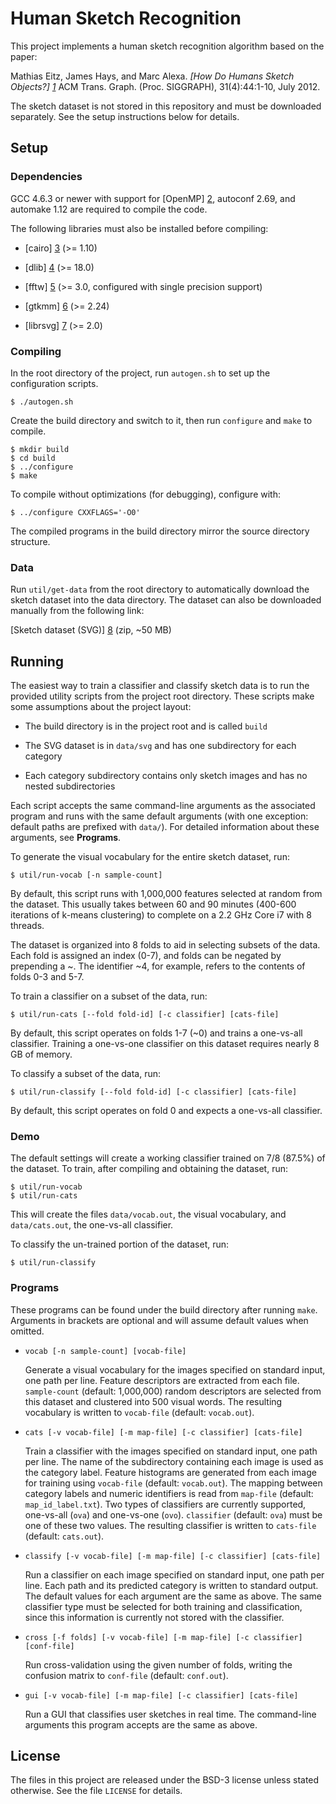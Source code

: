 # Human Sketch Recognition

This project implements a human sketch recognition algorithm based on the
paper:

Mathias Eitz, James Hays, and Marc Alexa. *[How Do Humans Sketch Objects?]
[1]* ACM Trans. Graph. (Proc. SIGGRAPH), 31(4):44:1-10, July 2012.

[1]: http://cybertron.cg.tu-berlin.de/eitz/projects/classifysketch/

The sketch dataset is not stored in this repository and must be downloaded
separately.  See the setup instructions below for details.

## Setup

### Dependencies

GCC 4.6.3 or newer with support for [OpenMP] [2], autoconf 2.69, and automake
1.12 are required to compile the code.

[2]: http://openmp.org/

The following libraries must also be installed before compiling:

  * [cairo] [3] (>= 1.10)

  * [dlib] [4] (>= 18.0)

  * [fftw] [5] (>= 3.0, configured with single precision support)

  * [gtkmm] [6] (>= 2.24)

  * [librsvg] [7] (>= 2.0)

[3]: http://cairographics.org/
[4]: http://dlib.net/
[5]: http://fftw.org/
[6]: http://gtkmm.org/
[7]: https://live.gnome.org/LibRsvg

### Compiling

In the root directory of the project, run `autogen.sh` to set up the
configuration scripts.

    $ ./autogen.sh

Create the build directory and switch to it, then run `configure` and `make`
to compile.

    $ mkdir build
    $ cd build
    $ ../configure
    $ make

To compile without optimizations (for debugging), configure with:

    $ ../configure CXXFLAGS='-O0'

The compiled programs in the build directory mirror the source directory
structure.

### Data

Run `util/get-data` from the root directory to automatically download the
sketch dataset into the data directory.  The dataset can also be downloaded
manually from the following link:

[Sketch dataset (SVG)] [8] (zip, ~50 MB)

[8]: http://cybertron.cg.tu-berlin.de/eitz/projects/classifysketch/sketches_svg.zip

## Running

The easiest way to train a classifier and classify sketch data is to run the
provided utility scripts from the project root directory.  These scripts make
some assumptions about the project layout:

  * The build directory is in the project root and is called `build`

  * The SVG dataset is in `data/svg` and has one subdirectory for each
    category

  * Each category subdirectory contains only sketch images and has no nested
    subdirectories

Each script accepts the same command-line arguments as the associated program
and runs with the same default arguments (with one exception: default paths
are prefixed with `data/`).  For detailed information about these arguments,
see **Programs**.

To generate the visual vocabulary for the entire sketch dataset, run:

    $ util/run-vocab [-n sample-count]

By default, this script runs with 1,000,000 features selected at random from
the dataset.  This usually takes between 60 and 90 minutes (400-600 iterations
of k-means clustering) to complete on a 2.2 GHz Core i7 with 8 threads.

The dataset is organized into 8 folds to aid in selecting subsets of the data.
Each fold is assigned an index (0-7), and folds can be negated by prepending
a ~.  The identifier ~4, for example, refers to the contents of folds 0-3 and
5-7.

To train a classifier on a subset of the data, run:

    $ util/run-cats [--fold fold-id] [-c classifier] [cats-file]

By default, this script operates on folds 1-7 (~0) and trains a one-vs-all
classifier.  Training a one-vs-one classifier on this dataset requires nearly
8 GB of memory.

To classify a subset of the data, run:

    $ util/run-classify [--fold fold-id] [-c classifier] [cats-file]

By default, this script operates on fold 0 and expects a one-vs-all
classifier.

### Demo

The default settings will create a working classifier trained on 7/8 (87.5%)
of the dataset.  To train, after compiling and obtaining the dataset, run:

    $ util/run-vocab
    $ util/run-cats

This will create the files `data/vocab.out`, the visual vocabulary, and
`data/cats.out`, the one-vs-all classifier.

To classify the un-trained portion of the dataset, run:

    $ util/run-classify

### Programs

These programs can be found under the build directory after running `make`.
Arguments in brackets are optional and will assume default values when
omitted.

  * `vocab [-n sample-count] [vocab-file]`

    Generate a visual vocabulary for the images specified on standard input,
    one path per line.  Feature descriptors are extracted from each file.
    `sample-count` (default: 1,000,000) random descriptors are selected from
    this dataset and clustered into 500 visual words.  The resulting
    vocabulary is written to `vocab-file` (default: `vocab.out`).

  * `cats [-v vocab-file] [-m map-file] [-c classifier] [cats-file]`

    Train a classifier with the images specified on standard input, one path
    per line.  The name of the subdirectory containing each image is used as
    the category label.  Feature histograms are generated from each image for
    training using `vocab-file` (default: `vocab.out`).  The mapping between
    category labels and numeric identifiers is read from `map-file` (default:
    `map_id_label.txt`).  Two types of classifiers are currently supported,
    one-vs-all (`ova`) and one-vs-one (`ovo`).  `classifier` (default: `ova`)
    must be one of these two values.  The resulting classifier is written to
    `cats-file` (default: `cats.out`).

  * `classify [-v vocab-file] [-m map-file] [-c classifier] [cats-file]`

    Run a classifier on each image specified on standard input, one path per
    line.  Each path and its predicted category is written to standard output.
    The default values for each argument are the same as above.  The same
    classifier type must be selected for both training and classification,
    since this information is currently not stored with the classifier.

  * `cross [-f folds] [-v vocab-file] [-m map-file] [-c classifier] [conf-file]`

    Run cross-validation using the given number of folds, writing the
    confusion matrix to `conf-file` (default: `conf.out`).

  * `gui [-v vocab-file] [-m map-file] [-c classifier] [cats-file]`

    Run a GUI that classifies user sketches in real time.  The command-line
    arguments this program accepts are the same as above.

## License

The files in this project are released under the BSD-3 license unless stated
otherwise.  See the file `LICENSE` for details.
